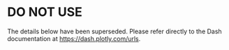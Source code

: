 # DO NOT USE

The details below have been superseded. Please refer directly to the Dash documentation at <https://dash.plotly.com/urls>.
